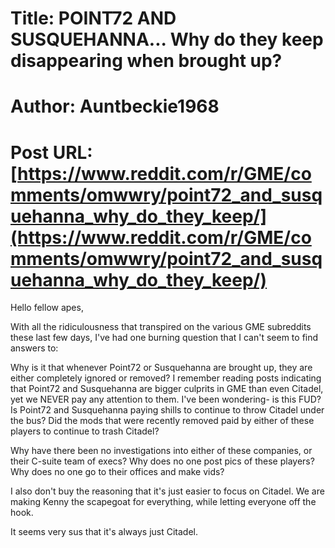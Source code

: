 # Title: POINT72 AND SUSQUEHANNA... Why do they keep disappearing when brought up?
# Author: Auntbeckie1968
# Post URL: [https://www.reddit.com/r/GME/comments/omwwry/point72_and_susquehanna_why_do_they_keep/](https://www.reddit.com/r/GME/comments/omwwry/point72_and_susquehanna_why_do_they_keep/)


Hello fellow apes,

With all the ridiculousness that transpired on the various GME subreddits these last few days, I've had one burning question that I can't seem to find answers to:

Why is it that whenever Point72 or Susquehanna are brought up, they are either completely ignored or removed? I remember reading posts indicating that Point72 and Susquehanna are bigger culprits in GME than even Citadel, yet we NEVER pay any attention to them. I've been wondering- is this FUD? Is Point72 and Susquehanna paying shills to continue to throw Citadel under the bus? Did the mods that were recently removed paid by either of these players to continue to trash Citadel?

Why have there been no investigations into either of these companies, or their C-suite team of execs? Why does no one post pics of these players? Why does no one go to their offices and make vids? 

I also don't buy the reasoning that it's just easier to focus on Citadel. We are making Kenny the scapegoat for everything, while letting everyone off the hook. 

It seems very sus that it's always just Citadel.